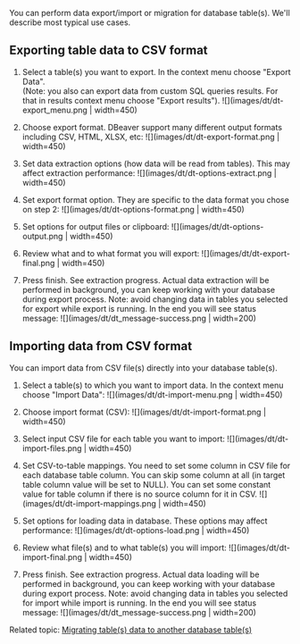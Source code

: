You can perform data export/import or migration for database table(s).
We'll describe most typical use cases.

## Exporting table data to CSV format

1. Select a table(s) you want to export. In the context menu choose "Export Data".  
(Note: you also can export data from custom SQL queries results. For that in results context menu choose "Export results").
![](images/dt/dt-export_menu.png | width=450)

2. Choose export format. DBeaver support many different output formats including CSV, HTML, XLSX, etc:
![](images/dt/dt-export-format.png | width=450)

3. Set data extraction options (how data will be read from tables). This may affect extraction performance:
![](images/dt/dt-options-extract.png | width=450)

4. Set export format option. They are specific to the data format you chose on step 2:
![](images/dt/dt-options-format.png | width=450)

5. Set options for output files or clipboard:
![](images/dt/dt-options-output.png | width=450)

6. Review what and to what format you will export:
![](images/dt/dt-export-final.png | width=450)

7. Press finish. See extraction progress. Actual data extraction will be performed in background, you can keep working with your database during export process.
Note: avoid changing data in tables you selected for export while export is running.
In the end you will see status message:
![](images/dt/dt_message-success.png | width=200)

## Importing data from CSV format
You can import data from CSV file(s) directly into your database table(s).

1. Select a table(s) to which you want to import data. In the context menu choose "Import Data":
![](images/dt/dt-import-menu.png | width=450)

2. Choose import format (CSV):
![](images/dt/dt-import-format.png | width=450)

3. Select input CSV file for each table you want to import:
![](images/dt/dt-import-files.png | width=450)

4. Set CSV-to-table mappings. 
You need to set some column in CSV file for each database table column.
You can skip some column at all (in target table column value will be set to NULL).
You can set some constant value for table column if there is no source column for it in CSV.
![](images/dt/dt-import-mappings.png | width=450)

5. Set options for loading data in database. These options may affect performance:
![](images/dt/dt-options-load.png | width=450)

6. Review what file(s) and to what table(s) you will import:
![](images/dt/dt-import-final.png | width=450)

7. Press finish. See extraction progress. Actual data loading will be performed in background, you can keep working with your database during export process.
Note: avoid changing data in tables you selected for import while import is running.
In the end you will see status message:
![](images/dt/dt_message-success.png | width=200)

Related topic: [Migrating table(s) data to another database table(s)](Data-Migration)

